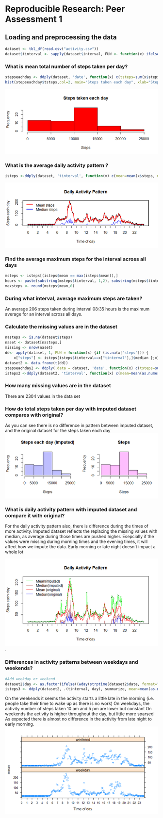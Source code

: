 # Reproducible Research: Peer Assessment 1


## Loading and preprocessing the data





```r
dataset <- tbl_df(read.csv("activity.csv"))
dataset$tinterval <- sapply(dataset$interval, FUN <- function(x) ifelse (nchar(x)<4, paste(c(rep("0", 4-nchar(x)),x), collapse="", sep=""),x))
```

### What is mean total number of steps taken per day?

```r
stepseachday <- ddply(dataset, 'date', function(x) c(tsteps=sum(x$steps, na.rm=TRUE)))
hist(stepseachday$tsteps,col=2, main="Steps taken each day", xlab="Steps")
```

![](./PA1_files/figure-html/unnamed-chunk-3-1.png) 


### What is the average daily activity pattern ?

```r
isteps <-ddply(dataset, 'tinterval', function(x) c(mean=mean(x$steps, na.rm=TRUE),median=median(x$steps, na.rm=TRUE)))
```

![](./PA1_files/figure-html/unnamed-chunk-5-1.png) 

### Find the average maximum steps for the interval across all days

```r
msteps <- isteps[(isteps$mean == max(isteps$mean)),]
hours <- paste(substring(msteps$tinterval, 1,2), substring(msteps$tinterval, 3,4), sep=":")
maxsteps <- round(msteps$mean,0)
```
### During what interval, average maximum steps are taken?

An average 206 steps taken during interval 08:35 hours is the maximum average for an interval across all days.

### Calculate the missing values are in the dataset

```r
nasteps <- is.na(dataset$steps)
naset <- dataset[nasteps,]
missing <- nrow(naset)
dd<- apply(dataset, 1, FUN = function(x) {if (is.na(x["steps"])) {
    x["steps"] <- isteps[isteps$tinterval==x["tinterval"],]$median };x})
dataset2 <- data.frame(t(dd))
stepseachday2 <- ddply(.data = dataset, 'date', function(x) c(tsteps=sum(x$steps, na.rm=TRUE)))
isteps2 <-ddply(dataset2, 'tinterval', function(x) c(mean=mean(as.numeric(x$steps)),median=median(as.numeric(x$steps))))
```
### How many missing values are in the dataset
There are 2304 values in the data set


### How do total steps taken per day with imputed dataset compares with original?
As you can see there is no difference in pattern between imputed dataset, and the original dataset for the steps taken each day
![](./PA1_files/figure-html/unnamed-chunk-8-1.png) 

### What is daily activity pattern with imputed dataset and compare it with original?
For the daily activity pattern also, there is difference during the times of more activity.  Imputed dataset reflects the replacing the missing values with median, as average during those times are pushed higher.  Esepcially if the values were missing during morning times and the evening times, it will affect how we impute the data.  Early morning or late night doesn't impact a whole lot

![](./PA1_files/figure-html/unnamed-chunk-9-1.png) 
.

### Differences in activity patterns between weekdays and weekends?

```r
#Add weekday or weekend
dataset2$day <- as.factor(ifelse((wday(strptime(dataset2$date, format="%Y-%m-%d")) %in% 2:6),"weekday", "weekend"))
isteps3 <- ddply(dataset2, .(tinterval, day), summarize, mean=mean(as.numeric(steps)))
```

On the weekends it seems the activity starts a little late in the morning (i.e. people take their time to wake up as there is no work)
On weekdays, the activity number of steps taken 10 am and 5 pm are lower but constant
On weekends the activity is higher throughout the day, but little more sparsed
As expected there is almost no difference in the activity from late night to early morning.
![](./PA1_files/figure-html/unnamed-chunk-11-1.png) 

